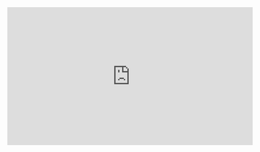 <iframe width="560" height="315" src="https://www.youtube.com/embed/YIsdyH7x01Q" title="YouTube video player" frameborder="0" allow="accelerometer; autoplay; clipboard-write; encrypted-media; gyroscope; picture-in-picture" allowfullscreen></iframe>

